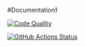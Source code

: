#Documentation1

[![Code Quality](https://img.shields.io/badge/Code%20Quality-A-brightgreen)](https://app.codacy.com/gh/sadikou-faiz/lmv/dashboard?branch=Developpement)

[![GitHub Actions Status](https://img.shields.io/badge/GitHub%20Actions-Workflow%20Status-brightgreen?logo=github)](https://github.com/sadikou-faiz/lmv/actions)

